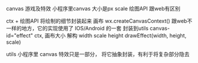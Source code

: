 canvas 游戏及特效
小程序里canvas 大小是px scale
绘图API 跟web有区别

ctx + 绘图API 将绘制的细节封装起来
画布 wx.createCanvasContext() 跟web不一样的地方，它的实现使用了 IOS/Android 的一套  封装到utils
canvas-id="effect"
ctx,
画布大小 解构 width scale height 
drawEffect(width, height, scale)

utils
  小程序里 canvas 特效只是一部分， 将它抽象封装，有利于将复杂部分隐去

